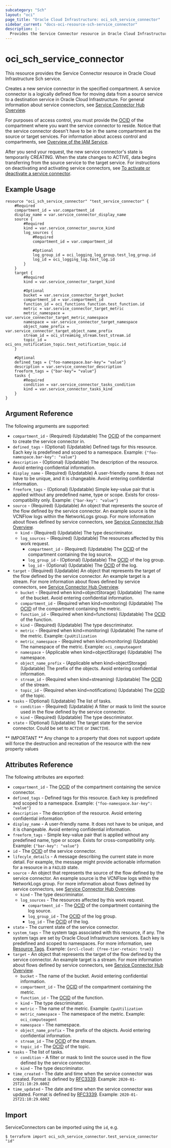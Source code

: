 ```yaml
---
subcategory: "Sch"
layout: "oci"
page_title: "Oracle Cloud Infrastructure: oci_sch_service_connector"
sidebar_current: "docs-oci-resource-sch-service_connector"
description: |-
  Provides the Service Connector resource in Oracle Cloud Infrastructure Sch service
---
```


# oci_sch_service_connector
This resource provides the Service Connector resource in Oracle Cloud Infrastructure Sch service.

Creates a new service connector in the specified compartment.
A service connector is a logically defined flow for moving data from
a source service to a destination service in Oracle Cloud Infrastructure.
For general information about service connectors, see
[Service Connector Hub Overview](/iaas/service-connector-hub/using/index.htm).

For purposes of access control, you must provide the
[OCID](https://docs.cloud.oracle.com/iaas/Content/General/Concepts/identifiers.htm) of the compartment where
you want the service connector to reside. Notice that the service connector
doesn't have to be in the same compartment as the source or target services.
For information about access control and compartments, see
[Overview of the IAM Service](https://docs.cloud.oracle.com/iaas/Content/Identity/Concepts/overview.htm).

After you send your request, the new service connector's state is temporarily
CREATING. When the state changes to ACTIVE, data begins transferring from the
source service to the target service. For instructions on deactivating and
activating service connectors, see
[To activate or deactivate a service connector](/iaas/service-connector-hub/using/index.htm).


## Example Usage

```hcl
resource "oci_sch_service_connector" "test_service_connector" {
	#Required
	compartment_id = var.compartment_id
	display_name = var.service_connector_display_name
	source {
		#Required
		kind = var.service_connector_source_kind
		log_sources {
			#Required
			compartment_id = var.compartment_id

			#Optional
			log_group_id = oci_logging_log_group.test_log_group.id
			log_id = oci_logging_log.test_log.id
		}
	}
	target {
		#Required
		kind = var.service_connector_target_kind

		#Optional
		bucket = var.service_connector_target_bucket
		compartment_id = var.compartment_id
		function_id = oci_functions_function.test_function.id
		metric = var.service_connector_target_metric
		metric_namespace = var.service_connector_target_metric_namespace
		namespace = var.service_connector_target_namespace
		object_name_prefix = var.service_connector_target_object_name_prefix
		stream_id = oci_streaming_stream.test_stream.id
		topic_id = oci_ons_notification_topic.test_notification_topic.id
	}

	#Optional
	defined_tags = {"foo-namespace.bar-key"= "value"}
	description = var.service_connector_description
	freeform_tags = {"bar-key"= "value"}
	tasks {
		#Required
		condition = var.service_connector_tasks_condition
		kind = var.service_connector_tasks_kind
	}
}
```

## Argument Reference

The following arguments are supported:

* `compartment_id` - (Required) (Updatable) The [OCID](https://docs.cloud.oracle.com/iaas/Content/General/Concepts/identifiers.htm) of the comparment to create the service connector in. 
* `defined_tags` - (Optional) (Updatable) Defined tags for this resource. Each key is predefined and scoped to a namespace. Example: `{"foo-namespace.bar-key": "value"}` 
* `description` - (Optional) (Updatable) The description of the resource. Avoid entering confidential information. 
* `display_name` - (Required) (Updatable) A user-friendly name. It does not have to be unique, and it is changeable. Avoid entering confidential information. 
* `freeform_tags` - (Optional) (Updatable) Simple key-value pair that is applied without any predefined name, type or scope. Exists for cross-compatibility only. Example: `{"bar-key": "value"}` 
* `source` - (Required) (Updatable) An object that represents the source of the flow defined by the service connector. An example source is the VCNFlow logs within the NetworkLogs group. For more information about flows defined by service connectors, see [Service Connector Hub Overview](/iaas/service-connector-hub/using/index.htm). 
	* `kind` - (Required) (Updatable) The type descriminator. 
	* `log_sources` - (Required) (Updatable) The resources affected by this work request. 
		* `compartment_id` - (Required) (Updatable) The [OCID](https://docs.cloud.oracle.com/iaas/Content/General/Concepts/identifiers.htm) of the compartment containing the log source. 
		* `log_group_id` - (Optional) (Updatable) The [OCID](https://docs.cloud.oracle.com/iaas/Content/General/Concepts/identifiers.htm) of the log group. 
		* `log_id` - (Optional) (Updatable) The [OCID](https://docs.cloud.oracle.com/iaas/Content/General/Concepts/identifiers.htm) of the log. 
* `target` - (Required) (Updatable) An object that represents the target of the flow defined by the service connector. An example target is a stream. For more information about flows defined by service connectors, see [Service Connector Hub Overview](/iaas/service-connector-hub/using/index.htm). 
	* `bucket` - (Required when kind=objectStorage) (Updatable) The name of the bucket. Avoid entering confidential information. 
	* `compartment_id` - (Required when kind=monitoring) (Updatable) The [OCID](https://docs.cloud.oracle.com/iaas/Content/General/Concepts/identifiers.htm) of the compartment containing the metric. 
	* `function_id` - (Required when kind=functions) (Updatable) The [OCID](https://docs.cloud.oracle.com/iaas/Content/General/Concepts/identifiers.htm) of the function. 
	* `kind` - (Required) (Updatable) The type descriminator. 
	* `metric` - (Required when kind=monitoring) (Updatable) The name of the metric.  Example: `CpuUtilization` 
	* `metric_namespace` - (Required when kind=monitoring) (Updatable) The namespace of the metric.  Example: `oci_computeagent` 
	* `namespace` - (Applicable when kind=objectStorage) (Updatable) The namespace. 
	* `object_name_prefix` - (Applicable when kind=objectStorage) (Updatable) The prefix of the objects. Avoid entering confidential information. 
	* `stream_id` - (Required when kind=streaming) (Updatable) The [OCID](https://docs.cloud.oracle.com/iaas/Content/General/Concepts/identifiers.htm) of the stream. 
	* `topic_id` - (Required when kind=notifications) (Updatable) The [OCID](https://docs.cloud.oracle.com/iaas/Content/General/Concepts/identifiers.htm) of the topic. 
* `tasks` - (Optional) (Updatable) The list of tasks. 
	* `condition` - (Required) (Updatable) A filter or mask to limit the source used in the flow defined by the service connector. 
	* `kind` - (Required) (Updatable) The type descriminator. 
* `state` - (Optional) (Updatable) The target state for the service connector. Could be set to `ACTIVE` or `INACTIVE`.


** IMPORTANT **
Any change to a property that does not support update will force the destruction and recreation of the resource with the new property values

## Attributes Reference

The following attributes are exported:

* `compartment_id` - The [OCID](https://docs.cloud.oracle.com/iaas/Content/General/Concepts/identifiers.htm) of the compartment containing the service connector. 
* `defined_tags` - Defined tags for this resource. Each key is predefined and scoped to a namespace. Example: `{"foo-namespace.bar-key": "value"}` 
* `description` - The description of the resource. Avoid entering confidential information. 
* `display_name` - A user-friendly name. It does not have to be unique, and it is changeable. Avoid entering confidential information. 
* `freeform_tags` - Simple key-value pair that is applied without any predefined name, type or scope. Exists for cross-compatibility only. Example: `{"bar-key": "value"}` 
* `id` - The [OCID](https://docs.cloud.oracle.com/iaas/Content/General/Concepts/identifiers.htm) of the service connector. 
* `lifecyle_details` - A message describing the current state in more detail. For example, the message might provide actionable information for a resource in a `FAILED` state. 
* `source` - An object that represents the source of the flow defined by the service connector. An example source is the VCNFlow logs within the NetworkLogs group. For more information about flows defined by service connectors, see [Service Connector Hub Overview](/iaas/service-connector-hub/using/index.htm). 
	* `kind` - The type descriminator. 
	* `log_sources` - The resources affected by this work request. 
		* `compartment_id` - The [OCID](https://docs.cloud.oracle.com/iaas/Content/General/Concepts/identifiers.htm) of the compartment containing the log source. 
		* `log_group_id` - The [OCID](https://docs.cloud.oracle.com/iaas/Content/General/Concepts/identifiers.htm) of the log group. 
		* `log_id` - The [OCID](https://docs.cloud.oracle.com/iaas/Content/General/Concepts/identifiers.htm) of the log. 
* `state` - The current state of the service connector. 
* `system_tags` - The system tags associated with this resource, if any. The system tags are set by Oracle Cloud Infrastructure services. Each key is predefined and scoped to namespaces. For more information, see [Resource Tags](https://docs.cloud.oracle.com/iaas/Content/General/Concepts/resourcetags.htm). Example: `{orcl-cloud: {free-tier-retain: true}}` 
* `target` - An object that represents the target of the flow defined by the service connector. An example target is a stream. For more information about flows defined by service connectors, see [Service Connector Hub Overview](/iaas/service-connector-hub/using/index.htm). 
	* `bucket` - The name of the bucket. Avoid entering confidential information. 
	* `compartment_id` - The [OCID](https://docs.cloud.oracle.com/iaas/Content/General/Concepts/identifiers.htm) of the compartment containing the metric. 
	* `function_id` - The [OCID](https://docs.cloud.oracle.com/iaas/Content/General/Concepts/identifiers.htm) of the function. 
	* `kind` - The type descriminator. 
	* `metric` - The name of the metric.  Example: `CpuUtilization` 
	* `metric_namespace` - The namespace of the metric.  Example: `oci_computeagent` 
	* `namespace` - The namespace. 
	* `object_name_prefix` - The prefix of the objects. Avoid entering confidential information. 
	* `stream_id` - The [OCID](https://docs.cloud.oracle.com/iaas/Content/General/Concepts/identifiers.htm) of the stream. 
	* `topic_id` - The [OCID](https://docs.cloud.oracle.com/iaas/Content/General/Concepts/identifiers.htm) of the topic. 
* `tasks` - The list of tasks. 
	* `condition` - A filter or mask to limit the source used in the flow defined by the service connector. 
	* `kind` - The type descriminator. 
* `time_created` - The date and time when the service connector was created. Format is defined by [RFC3339](https://tools.ietf.org/html/rfc3339). Example: `2020-01-25T21:10:29.600Z` 
* `time_updated` - The date and time when the service connector was updated. Format is defined by [RFC3339](https://tools.ietf.org/html/rfc3339). Example: `2020-01-25T21:10:29.600Z` 

## Import

ServiceConnectors can be imported using the `id`, e.g.

```
$ terraform import oci_sch_service_connector.test_service_connector "id"
```

